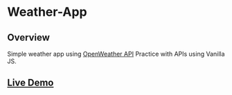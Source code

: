 # Weather-App
## Overview
Simple weather app using [OpenWeather API](https://openweathermap.org/api)
Practice with APIs using Vanilla JS.
## [Live Demo](https://stepty.github.io/Weather-App/)
